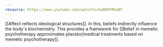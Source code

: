 ```yaml
---
resource: https://www.youtube.com/watch?v=SwQhKFMxmDY
---
```


[[Affect reflects ideological structures]]. In this, beliefs indirectly influence the body's biochemistry. This provides a framework for [[Belief in memetic psychotherapy approximates placebo|medical treatments based on memetic psychotherapy]].